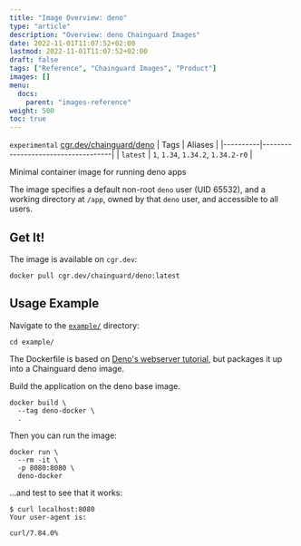 ```yaml
---
title: "Image Overview: deno"
type: "article"
description: "Overview: deno Chainguard Images"
date: 2022-11-01T11:07:52+02:00
lastmod: 2022-11-01T11:07:52+02:00
draft: false
tags: ["Reference", "Chainguard Images", "Product"]
images: []
menu:
  docs:
    parent: "images-reference"
weight: 500
toc: true
---
```


`experimental` [cgr.dev/chainguard/deno](https://github.com/chainguard-images/images/tree/main/images/deno)
| Tags     | Aliases                            |
|----------|------------------------------------|
| `latest` | `1`, `1.34`, `1.34.2`, `1.34.2-r0` |



Minimal container image for running deno apps

The image specifies a default non-root `deno` user (UID 65532), and a working directory at `/app`, owned by that `deno` user, and accessible to all users.

## Get It!

The image is available on `cgr.dev`:

```
docker pull cgr.dev/chainguard/deno:latest
```

## Usage Example

Navigate to the [`example/`](https://github.com/chainguard-images/images/tree/main/images/deno/example) directory:

```
cd example/
```

The Dockerfile is based on [Deno's webserver tutorial](https://deno.land/manual@v1.28.3/examples/http_server), but packages it up into a Chainguard deno image.

Build the application on the deno base image.

```
docker build \
  --tag deno-docker \
  .
```

Then you can run the image:

```
docker run \
  --rm -it \
  -p 8080:8080 \
  deno-docker
```

...and test to see that it works:

```
$ curl localhost:8080
Your user-agent is:

curl/7.84.0%
```

